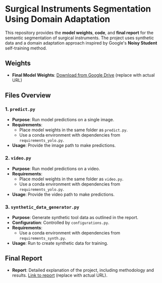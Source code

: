 # Surgical Instruments Segmentation Using Domain Adaptation

This repository provides the **model weights**, **code**, and **final report** for the semantic segmentation of surgical instruments. The project uses synthetic data and a domain adaptation approach inspired by Google's **Noisy Student** self-training method.

## Weights
- **Final Model Weights**: [Download from Google Drive](#) (replace with actual URL)

## Files Overview

### 1. `predict.py`
   - **Purpose**: Run model predictions on a single image.
   - **Requirements**: 
     - Place model weights in the same folder as `predict.py`.
     - Use a conda environment with dependencies from `requirements_yolo.py`.
   - **Usage**: Provide the image path to make predictions.

### 2. `video.py`
   - **Purpose**: Run model predictions on a video.
   - **Requirements**: 
     - Place model weights in the same folder as `video.py`.
     - Use a conda environment with dependencies from `requirements_yolo.py`.
   - **Usage**: Provide the video path to make predictions.

### 3. `synthetic_data_generator.py`
   - **Purpose**: Generate synthetic tool data as outlined in the report.
   - **Configuration**: Controlled by `configurations.py`.
   - **Requirements**: 
     - Use a conda environment with dependencies from `requirements_synth.py`.
   - **Usage**: Run to create synthetic data for training.

## Final Report
- **Report**: Detailed explanation of the project, including methodology and results. [Link to report](#) (replace with actual URL).
